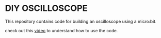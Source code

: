 # DIY OSCILLOSCOPE

This repository contains code for building an oscilloscope using a micro:bit. 

check out this [video](https://youtu.be/SZm3EPuOimM) to understand how to use the code.
